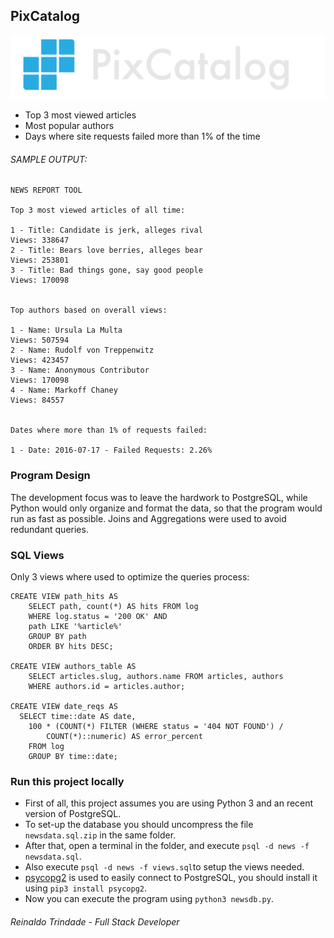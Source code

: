 ## PixCatalog

<p align="center">
  <img src="./frontend/src/images/logo.svg">
</p>

* Top 3 most viewed articles
* Most popular authors
* Days where site requests failed more than 1% of the time

###### SAMPLE OUTPUT:

```
NEWS REPORT TOOL

Top 3 most viewed articles of all time:

1 - Title: Candidate is jerk, alleges rival
Views: 338647
2 - Title: Bears love berries, alleges bear
Views: 253801
3 - Title: Bad things gone, say good people
Views: 170098


Top authors based on overall views:

1 - Name: Ursula La Multa
Views: 507594
2 - Name: Rudolf von Treppenwitz
Views: 423457
3 - Name: Anonymous Contributor
Views: 170098
4 - Name: Markoff Chaney
Views: 84557


Dates where more than 1% of requests failed:

1 - Date: 2016-07-17 - Failed Requests: 2.26%

```

### Program Design

The development focus was to leave the hardwork to PostgreSQL, while Python would only organize and format the data, so that the program would run as fast as possible. Joins and Aggregations were used to avoid redundant queries.

### SQL Views

Only 3 views where used to optimize the queries process:

```
CREATE VIEW path_hits AS
    SELECT path, count(*) AS hits FROM log
    WHERE log.status = '200 OK' AND
    path LIKE '%article%'
    GROUP BY path
    ORDER BY hits DESC;

CREATE VIEW authors_table AS
    SELECT articles.slug, authors.name FROM articles, authors 
    WHERE authors.id = articles.author;

CREATE VIEW date_reqs AS
  SELECT time::date AS date,
    100 * (COUNT(*) FILTER (WHERE status = '404 NOT FOUND') /
        COUNT(*)::numeric) AS error_percent
    FROM log
    GROUP BY time::date;
```

### Run this project locally
* First of all, this project assumes you are using Python 3 and an recent version of PostgreSQL.
* To set-up the database you should uncompress the file ``newsdata.sql.zip`` in the same folder.
* After that, open a terminal in the folder, and execute ``psql -d news -f newsdata.sql``.
* Also execute ``psql -d news -f views.sql``to setup the views needed.
* [psycopg2](http://initd.org/psycopg/) is used to easily connect to PostgreSQL, you should install it using ``pip3 install psycopg2``.
* Now you can execute the program using ``python3 newsdb.py``.

###### Reinaldo Trindade - Full Stack Developer